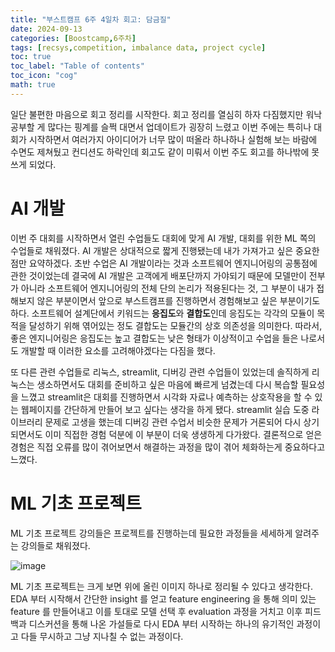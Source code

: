 ```yaml
---
title: "부스트캠프 6주 4일차 회고: 담금질"
date: 2024-09-13
categories: [Boostcamp,6주차]
tags: [recsys,competition, imbalance data, project cycle]
toc: true
toc_label: "Table of contents"
toc_icon: "cog"
math: true
---
```


일단 불편한 마음으로 회고 정리를 시작한다. 회고 정리를 열심히 하자 다짐했지만 워낙 공부할 게 많다는 핑계를 슬쩍 대면서 업데이트가 굉장히 느렸고 이번 주에는 특히나 대회가 시작하면서 여러가지 아이디어가 너무 많이 떠올라 하나하나 실험해 보는 바람에
수면도 제쳐뒀고 컨디션도 하락인데 회고도 같이 미뤄서 이번 주도 회고를 하나밖에 못 쓰게 되었다.

# AI 개발

이번 주 대회를 시작하면서 열린 수업들도 대회에 맞게 AI 개발, 대회를 위한 ML 쪽의 수업들로 채워졌다. AI 개발은 상대적으로 짧게 진행됐는데 내가 가져가고 싶은 중요한 점만 요약하겠다.
초반 수업은 AI 개발이라는 것과 소프트웨어 엔지니어링의 공통점에 관한 것이었는데 결국에 AI 개발은 고객에게 배포단까지 가야되기 때문에 모델만이 전부가 아니라 소프트웨어 엔지니어링의 전체 단의
논리가 적용된다는 것, 그 부분이 내가 접해보지 않은 부분이면서 앞으로 부스트캠프를 진행하면서 경험해보고 싶은 부분이기도 하다. 소프트웨어 설계단에서 키워드는 **응집도**와 **결합도**인데 
응집도는 각각의 모듈이 목적을 달성하기 위해 엮어있는 정도 결합도는 모듈간의 상호 의존성을 의미한다. 따라서, 좋은 엔지니어링은 응집도는 높고 결합도는 낮은 형태가 이상적이고 수업을 들은
나로서도 개발할 때 이러한 요소를 고려해야겠다는 다짐을 했다.

또 다른 관련 수업들로 리눅스, streamlit, 디버깅 관련 수업들이 있었는데 솔직하게 리눅스는 생소하면서도 대회를 준비하고 싶은 마음에 빠르게 넘겼는데 다시 복습할 필요성을 느꼈고 
streamlit은 대회를 진행하면서 시각화 자료나 예측하는 상호작용을 할 수 있는 웹페이지를 간단하게 만들어 보고 싶다는 생각을 하게 됐다. streamlit 실습 도중 
라이브러리 문제로 고생을 했는데 디버깅 관련 수업서 비슷한 문제가 거론되어 다시 상기되면서도 이미 직접한 경험 덕분에 이 부분이 더욱 생생하게 다가왔다.
결론적으로 얻은 경험은 직접 오류를 많이 겪어보면서 해결하는 과정을 많이 겪어 체화하는게 중요하다고 느꼈다.

# ML 기초 프로젝트

ML 기초 프로젝트 강의들은 프로젝트를 진행하는데 필요한 과정들을 세세하게 알려주는 강의들로 채워졌다. 

![image](https://github.com/user-attachments/assets/aba8afb8-650a-4f77-880a-eefb8ec0d8d2)

ML 기초 프로젝트는 크게 보면 위에 올린 이미지 하나로 정리될 수 있다고 생각한다. EDA 부터 시작해서 간단한 insight 를 얻고 feature engineering 을 통해 
의미 있는 feature 를 만들어내고 이를 토대로 모델 선택 후 evaluation 과정을 거치고 이후 피드백과 디스커션을 통해 나온 가설들로 다시 EDA 부터 시작하는
하나의 유기적인 과정이고 다들 무시하고 그냥 지나칠 수 없는 과정이다. 





